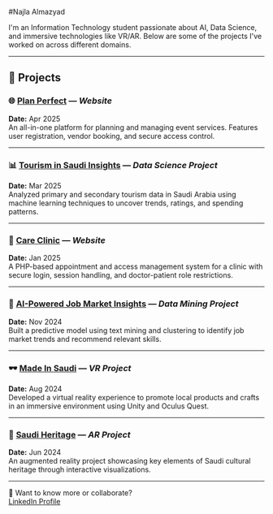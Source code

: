 #Najla Almazyad


I'm an Information Technology student passionate about AI, Data Science, and immersive technologies like VR/AR. Below are some of the projects I've worked on across different domains.

---

## 📁 Projects

### 🌐 [Plan Perfect](https://github.com/IT320-PlanPerfect/PlanPerfect) — *Website*  
**Date:** Apr 2025  
An all-in-one platform for planning and managing event services. Features user registration, vendor booking, and secure access control.

---

### 📊 [Tourism in Saudi Insights](https://github.com/almazyadn/Tourism-in-Saudi) — *Data Science Project*  
**Date:** Mar 2025  
Analyzed primary and secondary tourism data in Saudi Arabia using machine learning techniques to uncover trends, ratings, and spending patterns.

---

### 🏥 [Care Clinic](https://github.com/almazyadn/Care-Clinic) — *Website*  
**Date:** Jan 2025  
A PHP-based appointment and access management system for a clinic with secure login, session handling, and doctor-patient role restrictions.

---

### 🧠 [AI-Powered Job Market Insights](https://github.com/JoodAlk/AI-Employment-Trends-Analysis) — *Data Mining Project*  
**Date:** Nov 2024  
Built a predictive model using text mining and clustering to identify job market trends and recommend relevant skills.

---

### 🕶️ [Made In Saudi](https://github.com/almazyadn/Made-In-Saudi) — *VR Project*  
**Date:** Aug 2024  
Developed a virtual reality experience to promote local products and crafts in an immersive environment using Unity and Oculus Quest.

---

### 🕌 [Saudi Heritage](https://github.com/almazyadn/Saudi-Heritage) — *AR Project*  
**Date:** Jun 2024  
An augmented reality project showcasing key elements of Saudi cultural heritage through interactive visualizations.

---

🔗 Want to know more or collaborate?  
[LinkedIn Profile](https://linkedin.com/in/najla-almazyad-1a988a315)
